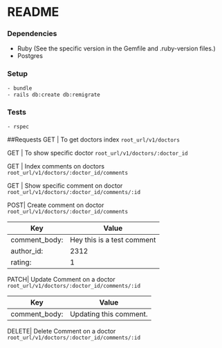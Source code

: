 # README

### Dependencies
- Ruby (See the specific version in the Gemfile and .ruby-version files.)
- Postgres

### Setup
```sh
- bundle
- rails db:create db:remigrate
```

### Tests
`- rspec`

##Requests
GET | To get doctors index
`root_url/v1/doctors`

GET | To show specific doctor
`root_url/v1/doctors/:doctor_id`

GET | Index comments on doctors
`root_url/v1/doctors/:doctor_id/comments`

GET | Show specific comment on doctor
`root_url/v1/doctors/:doctor_id/comments/:id`

POST| Create comment on doctor
`root_url/v1/doctors/:doctor_id/comments`

Key | Value
--- | ---
comment_body: | Hey this is a test comment
author_id: | 2312
rating: | 1


PATCH| Update Comment on a doctor
`root_url/v1/doctors/:doctor_id/comments/:id`

Key | Value
--- | ---
comment_body: | Updating this comment.

DELETE| Delete Comment on a doctor
`root_url/v1/doctors/:doctor_id/comments/:id`
